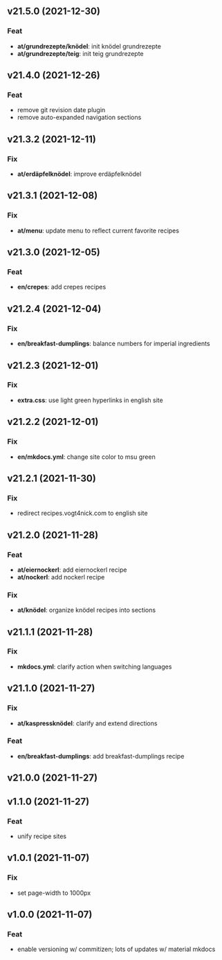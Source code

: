 ## v21.5.0 (2021-12-30)

### Feat

- **at/grundrezepte/knödel**: init knödel grundrezepte
- **at/grundrezepte/teig**: init teig grundrezepte

## v21.4.0 (2021-12-26)

### Feat

- remove git revision date plugin
- remove auto-expanded navigation sections

## v21.3.2 (2021-12-11)

### Fix

- **at/erdäpfelknödel**: improve erdäpfelknödel

## v21.3.1 (2021-12-08)

### Fix

- **at/menu**: update menu to reflect current favorite recipes

## v21.3.0 (2021-12-05)

### Feat

- **en/crepes**: add crepes recipes

## v21.2.4 (2021-12-04)

### Fix

- **en/breakfast-dumplings**: balance numbers for imperial ingredients

## v21.2.3 (2021-12-01)

### Fix

- **extra.css**: use light green hyperlinks in english site

## v21.2.2 (2021-12-01)

### Fix

- **en/mkdocs.yml**: change site color to msu green

## v21.2.1 (2021-11-30)

### Fix

- redirect recipes.vogt4nick.com to english site

## v21.2.0 (2021-11-28)

### Feat

- **at/eiernockerl**: add eiernockerl recipe
- **at/nockerl**: add nockerl recipe

### Fix

- **at/knödel**: organize knödel recipes into sections

## v21.1.1 (2021-11-28)

### Fix

- **mkdocs.yml**: clarify action when switching languages

## v21.1.0 (2021-11-27)

### Fix

- **at/kaspressknödel**: clarify and extend directions

### Feat

- **en/breakfast-dumplings**: add breakfast-dumplings recipe

## v21.0.0 (2021-11-27)

## v1.1.0 (2021-11-27)

### Feat

- unify recipe sites

## v1.0.1 (2021-11-07)

### Fix

- set page-width to 1000px

## v1.0.0 (2021-11-07)

### Feat

- enable versioning w/ commitizen; lots of updates w/ material mkdocs
